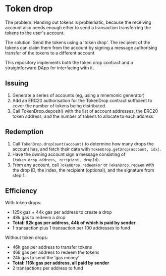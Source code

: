 # Token drop

The problem: Handing out tokens is problematic, because the receiving account also needs enough ether to send a transaction transferring the tokens to the user's account.

The solution: Send the tokens using a 'token drop'. The recipient of the tokens can claim them from the account by signing a message authorising transfer of the tokens to a different account.

This repository implements both the token drop contract and a straightforward DApp for interfacing with it.

## Issuing

 1. Generate a series of accounts (eg, using a mnemonic generator)
 2. Add an ERC20 authorisation for the TokenDrop contract
    sufficient to cover the number of tokens being distributed.
 3. Call TokenDrop.deposit() with the list of account addresses,
    the ERC20 token address, and the number of tokens to allocate to each address.

## Redemption

 1. Call `TokenDrop.dropCount(account)` to determine how many drops the account has,
    and fetch their data with `TokenDrop.getDrop(account, idx)`.
 2. Have the owning account sign a message consisting of
    `(token_drop_address, recipient, dropId)`.
 3. From any account, call `TokenDrop.redeemFor` or
    `TokenDrop.redeem` with the drop ID, the index, the recipient
    (optional), and the signature from step 1.

## Efficiency

With token drops:

 - 125k gas + 44k gas per address to create a drop
 - 48k gas to redeem a drop
 - **Total: 92k gas per address, 44k of which is paid by sender**
 - 1 transaction plus 1 transaction per 100 addresses to fund

Without token drops:

 - 46k gas per address to transfer tokens
 - 46k gas per address to redeem the tokens
 - 24k gas to send the 'gas money'
 - **Total: 116k gas per address, all paid by sender**
 - 2 transactions per address to fund

